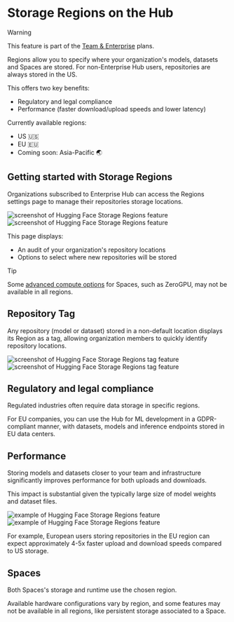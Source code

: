 # Storage Regions on the Hub

> [!WARNING]
> This feature is part of the <a href="https://huggingface.co/enterprise">Team & Enterprise</a> plans.

Regions allow you to specify where your organization's models, datasets and Spaces are stored. For non-Enterprise Hub users, repositories are always stored in the US.

This offers two key benefits:

- Regulatory and legal compliance
- Performance (faster download/upload speeds and lower latency)

Currently available regions:

- US 🇺🇸
- EU 🇪🇺
- Coming soon: Asia-Pacific 🌏

## Getting started with Storage Regions

Organizations subscribed to Enterprise Hub can access the Regions settings page to manage their repositories storage locations.

<div class="flex justify-center" style="max-width: 550px">
  <img
    class="block dark:hidden m-0!"
    src="https://huggingface.co/datasets/huggingface/documentation-images/resolve/main/enterprise/regions.png"
    alt="screenshot of Hugging Face Storage Regions feature"
  />
  <img
    class="hidden dark:block m-0!"
    src="https://huggingface.co/datasets/huggingface/documentation-images/resolve/main/enterprise/dark-regions.png"
    alt="screenshot of Hugging Face Storage Regions feature"
  />
</div>

This page displays:

- An audit of your organization's repository locations
- Options to select where new repositories will be stored

> [!TIP]
> Some <a href="./advanced-compute-options">advanced compute options</a> for Spaces, such as ZeroGPU, may not be available in all regions.

## Repository Tag

Any repository (model or dataset) stored in a non-default location displays its Region as a tag, allowing organization members to quickly identify repository locations.

<div class="flex justify-center" style="max-width: 550px">
  <img
    class="block dark:hidden m-0!"
    src="https://huggingface.co/datasets/huggingface/documentation-images/resolve/main/enterprise/region-tag.png"
    alt="screenshot of Hugging Face Storage Regions tag feature"
  />
  <img
    class="hidden dark:block m-0!"
    src="https://huggingface.co/datasets/huggingface/documentation-images/resolve/main/enterprise/dark-region-tag.png"
    alt="screenshot of Hugging Face Storage Regions tag feature"
  />
</div>

## Regulatory and legal compliance

Regulated industries often require data storage in specific regions.

For EU companies, you can use the Hub for ML development in a GDPR-compliant manner, with datasets, models and inference endpoints stored in EU data centers.

## Performance

Storing models and datasets closer to your team and infrastructure significantly improves performance for both uploads and downloads.

This impact is substantial given the typically large size of model weights and dataset files.

<div class="flex justify-center" style="max-width: 750px;">
  <img
    class="block dark:hidden m-0!"
    src="https://huggingface.co/datasets/huggingface/documentation-images/resolve/main/enterprise/region-git-code.png"
    alt="example of Hugging Face Storage Regions feature"
  />
  <img
    class="hidden dark:block m-0!"
    src="https://huggingface.co/datasets/huggingface/documentation-images/resolve/main/enterprise/dark-region-git-code.png"
    alt="example of Hugging Face Storage Regions feature"
  />
</div>

For example, European users storing repositories in the EU region can expect approximately 4-5x faster upload and download speeds compared to US storage.

## Spaces

Both Spaces's storage and runtime use the chosen region.

Available hardware configurations vary by region, and some features may not be available in all regions, like persistent storage associated to a Space.